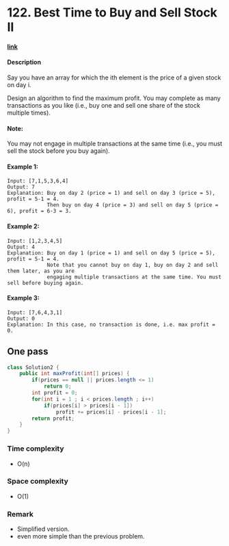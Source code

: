 # 122. Best Time to Buy and Sell Stock II

#### [link](https://leetcode.com/problems/best-time-to-buy-and-sell-stock-ii/)

#### Description
Say you have an array for which the ith element is the price of a given stock on day i.

Design an algorithm to find the maximum profit. You may complete as many transactions as you like (i.e., buy one and sell one share of the stock multiple times).

#### Note: 
You may not engage in multiple transactions at the same time (i.e., you must sell the stock before you buy again).

#### Example 1:
```
Input: [7,1,5,3,6,4]
Output: 7
Explanation: Buy on day 2 (price = 1) and sell on day 3 (price = 5), profit = 5-1 = 4.
             Then buy on day 4 (price = 3) and sell on day 5 (price = 6), profit = 6-3 = 3.
```
#### Example 2:
```
Input: [1,2,3,4,5]
Output: 4
Explanation: Buy on day 1 (price = 1) and sell on day 5 (price = 5), profit = 5-1 = 4.
             Note that you cannot buy on day 1, buy on day 2 and sell them later, as you are
             engaging multiple transactions at the same time. You must sell before buying again.
```
#### Example 3:
```
Input: [7,6,4,3,1]
Output: 0
Explanation: In this case, no transaction is done, i.e. max profit = 0.
```

## One pass
```java
class Solution2 {
    public int maxProfit(int[] prices) {
        if(prices == null || prices.length <= 1)
            return 0;
        int profit = 0;
        for(int i = 1 ; i < prices.length ; i++)
            if(prices[i] > prices[i - 1])
                profit += prices[i] - prices[i - 1];
        return profit;
    }
}
```
### Time complexity
* O(n)
### Space complexity
* O(1)
### Remark
* Simplified version.
* even more simple than the previous problem.

